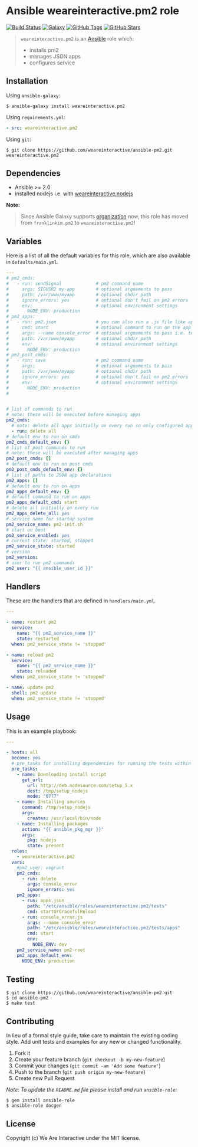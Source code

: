 # Ansible weareinteractive.pm2 role

[![Build Status](https://img.shields.io/travis/weareinteractive/ansible-pm2.svg)](https://travis-ci.org/weareinteractive/ansible-pm2)
[![Galaxy](http://img.shields.io/badge/galaxy-weareinteractive.pm2-blue.svg)](https://galaxy.ansible.com/weareinteractive/pm2)
[![GitHub Tags](https://img.shields.io/github/tag/weareinteractive/ansible-pm2.svg)](https://github.com/weareinteractive/ansible-pm2)
[![GitHub Stars](https://img.shields.io/github/stars/weareinteractive/ansible-pm2.svg)](https://github.com/weareinteractive/ansible-pm2)

> `weareinteractive.pm2` is an [Ansible](http://www.ansible.com) role which:
>
> * installs pm2
> * manages JSON apps
> * configures service

## Installation

Using `ansible-galaxy`:

```shell
$ ansible-galaxy install weareinteractive.pm2
```

Using `requirements.yml`:

```yaml
- src: weareinteractive.pm2
```

Using `git`:

```shell
$ git clone https://github.com/weareinteractive/ansible-pm2.git weareinteractive.pm2
```

## Dependencies

* Ansible >= 2.0
* installed nodejs i.e. with [weareinteractive.nodejs](https://github.com/weareinteractive/ansible-nodejs)

**Note:**

> Since Ansible Galaxy supports [organization](https://www.ansible.com/blog/ansible-galaxy-2-release) now, this role has moved from `franklinkim.pm2` to `weareinteractive.pm2`!

## Variables

Here is a list of all the default variables for this role, which are also available in `defaults/main.yml`.

```yaml
---
# pm2_cmds:
#   - run: sendSignal             # pm2 command name
#     args: SIGUSR2 my-app        # optional arguements to pass
#     path: /var/www/myapp        # optional chdir path
#     ignore_errors: yes          # optional don't fail on pm2 errors
#     env:                        # optional environment settings
#       NODE_ENV: production
# pm2_apps:
#   - run: pm2.json               # you can also run a .js file like app.js
#     cmd: start                  # optional command to run on the app
#     args: --name console_error  # optional arguements to pass i.e. to app.js
#     path: /var/www/myapp        # optional chdir path
#     env:                        # optional environment settings
#       NODE_ENV: production
# pm2_post_cmds:
#   - run: save                   # pm2 command name
#     args:                       # optional arguements to pass
#     path: /var/www/myapp        # optional chdir path
#     ignore_errors: yes          # optional don't fail on pm2 errors
#     env:                        # optional environment settings
#       NODE_ENV: production
#


# list of commands to run
# note: these will be executed before managing apps
pm2_cmds:
  # note: delete all apps initially on every run so only configured apps exist
  - run: delete all
# default env to run on cmds
pm2_cmds_default_env: {}
# list of post commands to run
# note: these will be executed after managing apps
pm2_post_cmds: []
# default env to run on post cmds
pm2_post_cmds_default_env: {}
# list of paths to JSON app declarations
pm2_apps: []
# default env to run on apps
pm2_apps_default_env: {}
# default command to run on apps
pm2_apps_default_cmd: start
# delete all initially on every run
pm2_apps_delete_all: yes
# service name for startup system
pm2_service_name: pm2-init.sh
# start on boot
pm2_service_enabled: yes
# current state: started, stopped
pm2_service_state: started
# version
pm2_version:
# user to run pm2 commands
pm2_user: "{{ ansible_user_id }}"

```

## Handlers

These are the handlers that are defined in `handlers/main.yml`.

```yaml
---

- name: restart pm2
  service:
    name: "{{ pm2_service_name }}"
    state: restarted
  when: pm2_service_state != 'stopped'

- name: reload pm2
  service:
    name: "{{ pm2_service_name }}"
    state: reloaded
  when: pm2_service_state != 'stopped'

- name: update pm2
  shell: pm2 update
  when: pm2_service_state != 'stopped'

```


## Usage

This is an example playbook:

```yaml
---

- hosts: all
  become: yes
  # pre_tasks for installing dependencies for running the tests within docker
  pre_tasks:
    - name: Downloading install script
      get_url:
        url: http://deb.nodesource.com/setup_5.x
        dest: /tmp/setup_nodejs
        mode: "0777"
    - name: Installing sources
      command: /tmp/setup_nodejs
      args:
        creates: /usr/local/bin/node
    - name: Installing packages
      action: "{{ ansible_pkg_mgr }}"
      args:
        pkg: nodejs
        state: present
  roles:
    - weareinteractive.pm2
  vars:
    #pm2_user: vagrant
    pm2_cmds:
      - run: delete
        args: console_error
        ignore_errors: yes
    pm2_apps:
      - run: apps.json
        path: "/etc/ansible/roles/weareinteractive.pm2/tests"
        cmd: startOrGracefulReload
      - run: console_error.js
        args: --name console_error
        path: "/etc/ansible/roles/weareinteractive.pm2/tests/apps"
        cmd: start
        env:
          NODE_ENV: dev
    pm2_service_name: pm2-root
    pm2_apps_default_env:
      NODE_ENV: production

```


## Testing

```shell
$ git clone https://github.com/weareinteractive/ansible-pm2.git
$ cd ansible-pm2
$ make test
```

## Contributing
In lieu of a formal style guide, take care to maintain the existing coding style. Add unit tests and examples for any new or changed functionality.

1. Fork it
2. Create your feature branch (`git checkout -b my-new-feature`)
3. Commit your changes (`git commit -am 'Add some feature'`)
4. Push to the branch (`git push origin my-new-feature`)
5. Create new Pull Request

*Note: To update the `README.md` file please install and run `ansible-role`:*

```shell
$ gem install ansible-role
$ ansible-role docgen
```

## License
Copyright (c) We Are Interactive under the MIT license.
